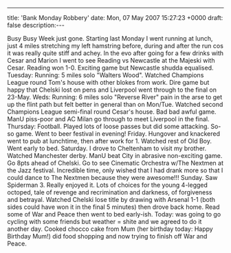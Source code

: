 ---
title: 'Bank Monday Robbery'
date: Mon, 07 May 2007 15:27:23 +0000
draft: false
description:---

Busy Busy Week just gone. Starting last Monday I went running at lunch, just 4 miles stretching my left hamstring before, during and after the run cos it was really quite stiff and achey. In the evo after going for a few drinks with Cesar and Marion I went to see Reading vs Newcastle at the Majeski with Cesar. Reading won 1-0. Exciting game but Newcastle shudda equalised. Tuesday: Running: 5 miles solo "Walters Wood". Watched Champions League round Tom's house with other blokes from work. Dire game but happy that Chelski lost on pens and Liverpool went through to the final on 23-May. Weds: Running: 6 miles solo "Reverse River" pain in the arse to get up the flint path but felt better in general than on Mon/Tue. Watched second Champions League semi-final round Cesar's house. Bad bad awful game. ManU piss-poor and AC Milan go through to meet Liverpool in the final. Thursday: Football. Played lots of loose passes but did some attacking. So-so game. Went to beer festival in evening! Friday. Hungover and knackered went to pub at lunchtime, then after work for 1. Watched rest of Old Boy. Went early to bed. Saturday. I drove to Cheltenham to visit my brother. Watched Manchester derby. ManU beat City in abrasive non-exciting game. Go 8pts ahead of Chelski. Go to see Cinematic Orchestra w/The Nextmen at the Jazz festival. Incredible time, only wished that I had drank more so that I could dance to The Nextmen because they were awesome!!! Sunday. Saw Spiderman 3. Really enjoyed it. Lots of choices for the young 4-legged octoped, tale of revenge and recrimination and darkness, of forgiveness and betrayal. Watched Chelski lose title by drawing with Arsenal 1-1 (both sides could have won it in the final 5 minutes) then drove back home. Read some of War and Peace then went to bed early-ish. Today: was going to go cycling with some friends but weather = shite and we agreed to do it another day. Cooked chocco cake from Mum (her birthday today: Happy Birthday Mum!) did food shopping and now trying to finish off War and Peace.